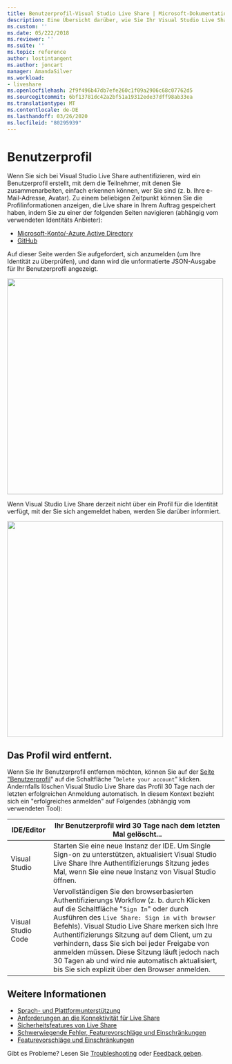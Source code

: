 ```yaml
---
title: Benutzerprofil-Visual Studio Live Share | Microsoft-Dokumentation
description: Eine Übersicht darüber, wie Sie Ihr Visual Studio Live Share Benutzerprofil anzeigen und entfernen.
ms.custom: ''
ms.date: 05/222/2018
ms.reviewer: ''
ms.suite: ''
ms.topic: reference
author: lostintangent
ms.author: joncart
manager: AmandaSilver
ms.workload:
- liveshare
ms.openlocfilehash: 2f9f496b47db7efe260c1f09a2906c68c07762d5
ms.sourcegitcommit: 6bf13781dc42a2bf51a19312ede37dff98ab33ea
ms.translationtype: MT
ms.contentlocale: de-DE
ms.lasthandoff: 03/26/2020
ms.locfileid: "80295939"
---
```

<!--
Copyright &copy; Microsoft Corporation
All rights reserved.
Creative Commons Attribution 4.0 License (International): https://creativecommons.org/licenses/by/4.0/legalcode
-->

# <a name="user-profile"></a>Benutzerprofil

Wenn Sie sich bei Visual Studio Live Share authentifizieren, wird ein Benutzerprofil erstellt, mit dem die Teilnehmer, mit denen Sie zusammenarbeiten, einfach erkennen können, wer Sie sind (z. b. Ihre e-Mail-Adresse, Avatar). Zu einem beliebigen Zeitpunkt können Sie die Profilinformationen anzeigen, die Live share in Ihrem Auftrag gespeichert haben, indem Sie zu einer der folgenden Seiten navigieren (abhängig vom verwendeten Identitäts Anbieter):

- [Microsoft-Konto/-Azure Active Directory](https://prod.liveshare.vsengsaas.visualstudio.com/auth/identity/microsoft/viewprofile)
- [GitHub](https://prod.liveshare.vsengsaas.visualstudio.com/auth/identity/github/viewprofile)

Auf dieser Seite werden Sie aufgefordert, sich anzumelden (um Ihre Identität zu überprüfen), und dann wird die unformatierte JSON-Ausgabe für Ihr Benutzerprofil angezeigt.

<img width="500px" src="media/user-profile.png" />

Wenn Visual Studio Live Share derzeit nicht über ein Profil für die Identität verfügt, mit der Sie sich angemeldet haben, werden Sie darüber informiert.

<img width="500px" src="media/no-profile.png" />

## <a name="removing-your-profile"></a>Das Profil wird entfernt.

Wenn Sie Ihr Benutzerprofil entfernen möchten, können Sie auf der [Seite "Benutzerprofil](#user-profile)" auf die Schaltfläche "`Delete your account`" klicken. Andernfalls löschen Visual Studio Live Share das Profil 30 Tage nach der letzten erfolgreichen Anmeldung automatisch. In diesem Kontext bezieht sich ein "erfolgreiches anmelden" auf Folgendes (abhängig vom verwendeten Tool):

| IDE/Editor | Ihr Benutzerprofil wird 30 Tage nach dem letzten Mal gelöscht... |
|-|-|
| Visual Studio | Starten Sie eine neue Instanz der IDE. Um Single Sign-on zu unterstützen, aktualisiert Visual Studio Live Share Ihre Authentifizierungs Sitzung jedes Mal, wenn Sie eine neue Instanz von Visual Studio öffnen. |
| Visual Studio Code | Vervollständigen Sie den browserbasierten Authentifizierungs Workflow (z. b. durch Klicken auf die Schaltfläche "`Sign In`" oder durch Ausführen des `Live Share: Sign in with browser` Befehls). Visual Studio Live Share merken sich Ihre Authentifizierungs Sitzung auf dem Client, um zu verhindern, dass Sie sich bei jeder Freigabe von anmelden müssen. Diese Sitzung läuft jedoch nach 30 Tagen ab und wird nie automatisch aktualisiert, bis Sie sich explizit über den Browser anmelden. |

## <a name="see-also"></a>Weitere Informationen

- [Sprach- und Plattformunterstützung](reference/platform-support.md)
- [Anforderungen an die Konnektivität für Live Share](reference/connectivity.md)
- [Sicherheitsfeatures von Live Share](reference/security.md)
- [Schwerwiegende Fehler, Featurevorschläge und Einschränkungen](https://aka.ms/vsls-issues)
- [Featurevorschläge und Einschränkungen](https://aka.ms/vsls-feature-requests)

Gibt es Probleme? Lesen Sie [Troubleshooting](troubleshooting.md) oder [Feedback geben](support.md).
